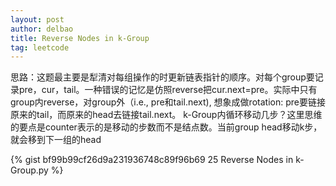 ```yaml
---
layout: post
author: delbao
title: Reverse Nodes in k-Group 
tag: leetcode
---
```


思路：这题最主要是犁清对每组操作的时更新链表指针的顺序。对每个group要记录pre，cur，tail。一种错误的记忆是仿照reverse把cur.next=pre。实际中只有group内reverse，对group外（i.e., pre和tail.next), 想象成做rotation: pre要链接原来的tail，而原来的head去链接tail.next。
k-Group内循环移动几步？这里思维的要点是counter表示的是移动的步数而不是结点数。当前group head移动k步，就会移到下一组的head

{% gist bf99b99cf26d9a231936748c89f96b69 25 Reverse Nodes in k-Group.py %}
